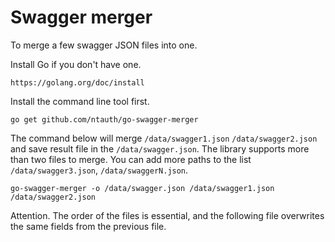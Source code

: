 # Swagger merger

To merge a few swagger JSON files into one.

Install Go if you don't have one.

	https://golang.org/doc/install

Install the command line tool first.

	go get github.com/ntauth/go-swagger-merger


The command below will merge ``/data/swagger1.json`` ``/data/swagger2.json`` and save result file in the ``/data/swagger.json``. The library supports more than two files to merge. You can add more paths to the list ``/data/swagger3.json``, ``/data/swaggerN.json``. 

	go-swagger-merger -o /data/swagger.json /data/swagger1.json /data/swagger2.json


Attention. The order of the files is essential, and the following file overwrites the same fields from the previous file.
